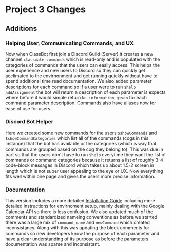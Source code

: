 # Project 3 Changes
## Additions

### Helping User, Communicating Commands, and UX
Now when ClassBot first join a Discord Guild (Server) it creates a new channel ```classmate-commands``` which is read-only and is populated with the categories of commands that the users can easily access. This helps the user experience and new users to Discord so they can quickly get acclimated to the envirnonment and get running quickly without have to spend additional time read documentation. We also added parameter descriptions for each command so if a user were to run ```$help addAssignment``` the bot will return a description of each parameter is expects where before it would simple return ```No information given``` for each command parameter description. Commands also have aliases now for ease of use for users.

### Discord Bot Helper
Here we created some new commands for the users ```$showCommands``` and ```$showCommandCategories``` which list all of the commands (cogs in this instance) that the bot has available or the categories (which is way that commands are grouped based on the cog they belong to). This was due in part so that the users don't have to run ```$help``` everytime they want the list of commands or command categories because it returns a list of roughly 3-4 code-block messages in Discord which takes up about 1.5-2 screen in length which is not super user appealing to the eye or UX. Now everything fits well within one page and gives the users more precise information.

### Documentation
This version includes a more detailed [Installation Guide](https://github.com/maddaicita/ClassMateBot-1.1/blob/main/docs/installation.md) including more detailed instructions for envirnoment setup, mainly dealing with the Google Calendar API so there is less confusion. We also updated much of the comments and standardized nameing conventions as before we started there was a large mix of ```command_name``` and ```newCommand``` which created inconsistancy. Along with this was updating the block comments for commands so new developers know the purpose of each parameter and have a clear understanding of its purpose as before the parameters documentation was sparse and inconsistant.